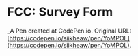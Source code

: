 # FCC: Survey Form
 _A Pen created at CodePen.io. Original URL: [https://codepen.io/siikheaw/pen/YoMPOL](https://codepen.io/siikheaw/pen/YoMPOL).

 